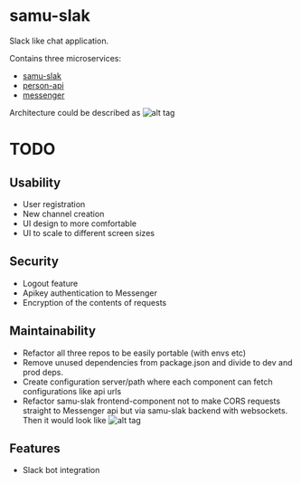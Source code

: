 
# samu-slak

Slack like chat application.

Contains three microservices:
- [samu-slak](https://github.com/samutamm/samu-slak)
- [person-api](https://github.com/samutamm/personapi)
- [messenger](https://github.com/samutamm/messenger)

Architecture could be described as
![alt tag](docs/samu-slak-architecture.png)

# TODO

## Usability
- User registration
- New channel creation
- UI design to more comfortable
- UI to scale to different screen sizes

## Security
- Logout feature
- Apikey authentication to Messenger
- Encryption of the contents of requests

## Maintainability
- Refactor all three repos to be easily portable (with envs etc)
- Remove unused dependencies from package.json and divide to dev and prod deps.
- Create configuration server/path where each component can fetch configurations like api urls
- Refactor samu-slak frontend-component not to make CORS requests straight to Messenger api
but via samu-slak backend with websockets. Then it would look like
![alt tag](docs/samu-slak-architecture-ideal.png)

## Features
- Slack bot integration
